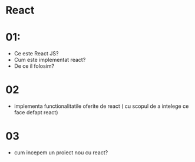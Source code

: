 # React

# 01: 
- Ce este React JS?
- Cum este implementat react? 
- De ce il folosim?

# 02
- implementa functionalitatile oferite de react ( cu scopul de a intelege ce face defapt react)

# 03
- cum incepem un proiect nou cu react? 
